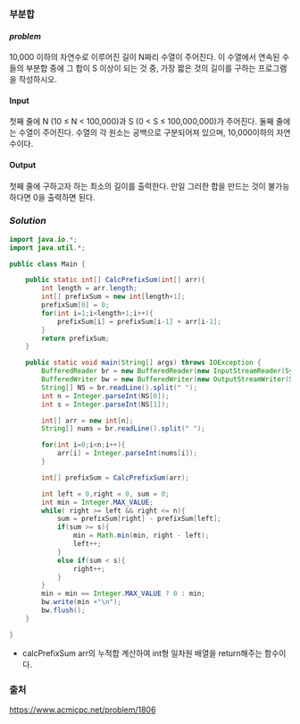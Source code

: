 ### **부분합**


#### ***problem***
10,000 이하의 자연수로 이루어진 길이 N짜리 수열이 주어진다. 이 수열에서 연속된 수들의 부분합 중에 그 합이 S 이상이 되는 것 중, 가장 짧은 것의 길이를 구하는 프로그램을 작성하시오.

#### Input
첫째 줄에 N (10 ≤ N < 100,000)과 S (0 < S ≤ 100,000,000)가 주어진다. 둘째 줄에는 수열이 주어진다. 수열의 각 원소는 공백으로 구분되어져 있으며, 10,000이하의 자연수이다.

#### Output
첫째 줄에 구하고자 하는 최소의 길이를 출력한다. 만일 그러한 합을 만드는 것이 불가능하다면 0을 출력하면 된다.

### ***Solution***
``` java
import java.io.*;
import java.util.*;

public class Main {

    public static int[] CalcPrefixSum(int[] arr){
        int length = arr.length;
        int[] prefixSum = new int[length+1];
        prefixSum[0] = 0;
        for(int i=1;i<length+1;i++){
            prefixSum[i] = prefixSum[i-1] + arr[i-1];
        }
        return prefixSum;
    }

    public static void main(String[] args) throws IOException {
        BufferedReader br = new BufferedReader(new InputStreamReader(System.in));
        BufferedWriter bw = new BufferedWriter(new OutputStreamWriter(System.out));
        String[] NS = br.readLine().split(" ");
        int n = Integer.parseInt(NS[0]);
        int s = Integer.parseInt(NS[1]);

        int[] arr = new int[n];
        String[] nums = br.readLine().split(" ");

        for(int i=0;i<n;i++){
            arr[i] = Integer.parseInt(nums[i]);
        }

        int[] prefixSum = CalcPrefixSum(arr);

        int left = 0,right = 0, sum = 0;
        int min = Integer.MAX_VALUE;
        while( right >= left && right <= n){
            sum = prefixSum[right] - prefixSum[left];
            if(sum >= s){
                min = Math.min(min, right - left);
                left++;
            }
            else if(sum < s){
                right++;
            }
        }
        min = min == Integer.MAX_VALUE ? 0 : min;
        bw.write(min +"\n");
        bw.flush();
    }

}
```
- calcPrefixSum arr의 누적합 계산하여 int형 일차원 배열을 return해주는 함수이다.

### 출처
https://www.acmicpc.net/problem/1806
